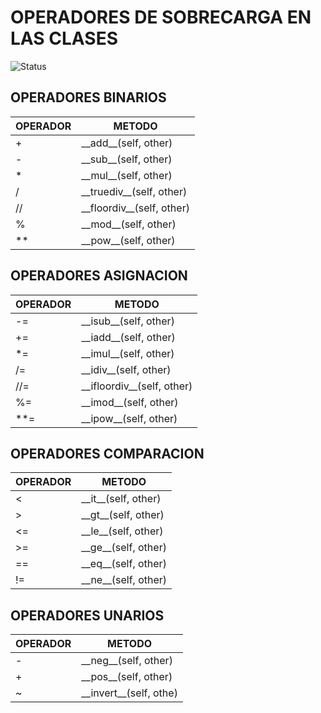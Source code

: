 # OPERADORES DE SOBRECARGA EN LAS CLASES

![Status](https://img.shields.io/badge/style-updated-green.svg?label=Alberto%20doc)

## OPERADORES BINARIOS

| OPERADOR | METODO |
|--|--|
|+|\_\_add__(self, other)|
|-|\_\_sub__(self, other)|
|*|\_\_mul__(self, other)|
|/|\_\_truediv__(self, other)|
|//|\_\_floordiv__(self, other)|
|%|\_\_mod__(self, other)|
|**|\_\_pow__(self, other)|

## OPERADORES ASIGNACION

| OPERADOR | METODO |
|--|--|
|-=|\_\_isub__(self, other)|
|+=|\_\_iadd__(self, other)|
|*=|\_\_imul__(self, other)|
|/=|\_\_idiv__(self, other)|
|//=|\_\_ifloordiv__(self, other)|
|%=|\_\_imod__(self, other)|
|**=|\_\_ipow__(self, other)|

## OPERADORES COMPARACION

| OPERADOR | METODO |
|--|--|
|<|\_\_it__(self, other)|
|>|\_\_gt__(self, other)|
|<=|\_\_le__(self, other)|
|>=|\_\_ge__(self, other)|
|==|\_\_eq__(self, other)|
|!=|\_\_ne__(self, other)|

## OPERADORES UNARIOS

| OPERADOR | METODO |
|--|--|
|-|\_\_neg__(self, other)|
|+|\_\_pos__(self, other)|
|~|\_\_invert__(self, othe)|
